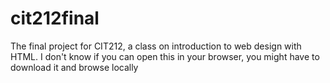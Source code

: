# cit212final
The final project for CIT212, a class on introduction to web design with HTML. 
I don't know if you can open this in your browser, you might have to download it and browse locally
